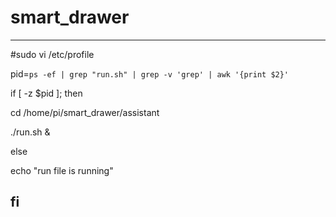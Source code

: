 # smart_drawer
----------------------------------------------------------
#sudo vi /etc/profile

pid=`ps -ef | grep "run.sh" | grep -v 'grep' | awk '{print $2}'`

if [ -z $pid ]; then

  cd /home/pi/smart_drawer/assistant
  
  ./run.sh &
  
else

  echo "run file is running"
  
fi
----------------------------------------------------------
